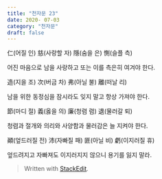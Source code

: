 ```yaml
---
title: "천자문 23"
date: 2020- 07-03
category: "천자문"
draft: false
---
```


仁(어질 인) 慈(사랑할 자) 隱(숨을 은) 惻(슬플 측)

어진 마음으로 남을 사랑하고 또는 이를 측은히 여겨야 한다.

造(지을 조) 次(버금 차) 弗(아닐 불) 離(떠날 리)

남을 위한 동정심을 잠시라도 잊지 말고 항상 가져야 한다.

節(마디 절) 義(옳을 의) 廉(청렴 렴) 退(물러갈 퇴)

청렴과 절개와 의리와 사양함과 물러감은 늘 지켜야 한다.

顚(엎드러질 전) 沛(자빠질 패) 匪(아닐 비) 虧(이지러질 휴)

엎드려지고  자빠져도  이지러지지  않으니  용기를  잃지  말라.
> Written with [StackEdit](https://stackedit.io/).
<!--stackedit_data:
eyJoaXN0b3J5IjpbLTExNTAxNjE5MjRdfQ==
-->